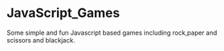 # JavaScript_Games
Some simple and fun Javascript based games including rock,paper and scissors and blackjack.
